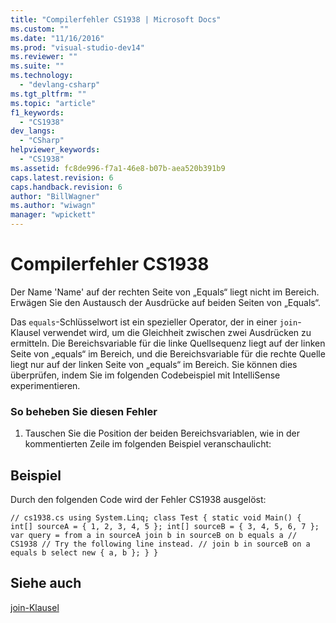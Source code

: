 ```yaml
---
title: "Compilerfehler CS1938 | Microsoft Docs"
ms.custom: ""
ms.date: "11/16/2016"
ms.prod: "visual-studio-dev14"
ms.reviewer: ""
ms.suite: ""
ms.technology: 
  - "devlang-csharp"
ms.tgt_pltfrm: ""
ms.topic: "article"
f1_keywords: 
  - "CS1938"
dev_langs: 
  - "CSharp"
helpviewer_keywords: 
  - "CS1938"
ms.assetid: fc8de996-f7a1-46e8-b07b-aea520b391b9
caps.latest.revision: 6
caps.handback.revision: 6
author: "BillWagner"
ms.author: "wiwagn"
manager: "wpickett"
---
```

# Compilerfehler CS1938
Der Name 'Name' auf der rechten Seite von „Equals“ liegt nicht im Bereich. Erwägen Sie den Austausch der Ausdrücke auf beiden Seiten von „Equals“.  
  
 Das `equals`\-Schlüsselwort ist ein spezieller Operator, der in einer `join`\-Klausel verwendet wird, um die Gleichheit zwischen zwei Ausdrücken zu ermitteln. Die Bereichsvariable für die linke Quellsequenz liegt auf der linken Seite von „equals“ im Bereich, und die Bereichsvariable für die rechte Quelle liegt nur auf der linken Seite von „equals“ im Bereich. Sie können dies überprüfen, indem Sie im folgenden Codebeispiel mit IntelliSense experimentieren.  
  
### So beheben Sie diesen Fehler  
  
1.  Tauschen Sie die Position der beiden Bereichsvariablen, wie in der kommentierten Zeile im folgenden Beispiel veranschaulicht:  
  
## Beispiel  
 Durch den folgenden Code wird der Fehler CS1938 ausgelöst:  
  
```  
// cs1938.cs using System.Linq; class Test { static void Main() { int[] sourceA = { 1, 2, 3, 4, 5 }; int[] sourceB = { 3, 4, 5, 6, 7 }; var query = from a in sourceA join b in sourceB on b equals a // CS1938 // Try the following line instead. // join b in sourceB on a equals b select new { a, b }; } }  
```  
  
## Siehe auch  
 [join\-Klausel](../../csharp/language-reference/keywords/join-clause.md)